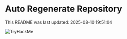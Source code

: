 # Auto Regenerate Repository

This README was last updated: 2025-08-10 19:51:04

 ![TryHackMe](https://tryhackme.com/badge/533634)